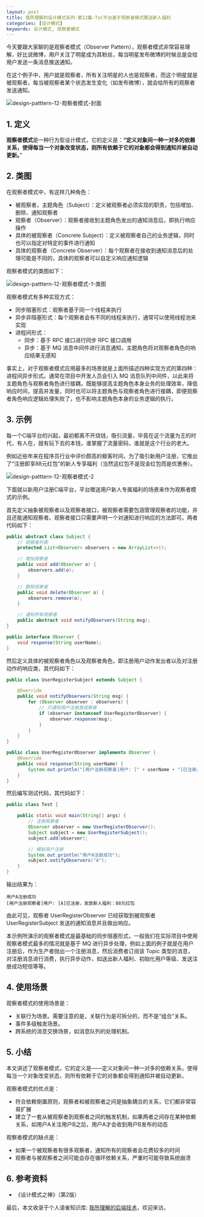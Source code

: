 ```yaml
---
layout: post
title: 我所理解的设计模式系列·第12篇·ToC平台基于观察者模式赠送新人福利
categories: [设计模式]
keywords: 设计模式, 观察者模式
---
```




今天要跟大家聊的是观察者模式（Observer Pattern），观察者模式非常容易理解，好比说微博，用户关注了明星成为其粉丝，每当明星发布微博的时候总是会给用户发送一条消息推送通知。

在这个例子中，用户就是观察者，所有关注明星的人也是观察者，而这个明星就是被观察者，每当被观察者某个状态发生变化（如发布微博），就会给所有的观察者发送通知。

![design-patttern-12-观察者模式-封面](https://cdn.jsdelivr.net/gh/Planeswalker23/image-storage@master/design-pattern/design-patttern-12-观察者模式-封面.png)



## 1. 定义

**观察者模式**是一种行为型设计模式，它的定义是：**“定义对象间一种一对多的依赖关系，使得每当一个对象改变状态，则所有依赖于它的对象都会得到通知并被自动更新。**”



## 2. 类图

在观察者模式中，有这样几种角色：

- 被观察者，主题角色（Subject）：定义被观察者必须实现的职责，包括增加、删除、通知观察者
- 观察者（Observer）：观察者接收到主题角色发出的通知消息后，即执行响应操作
- 具体的被观察者（Concrete Subject）：定义被观察者自己的业务逻辑，同时也可以指定对特定的事件进行通知
- 具体的观察者（Concrete Observer）：每个观察者在接收到通知消息后的处理可能是不同的，具体的观察者可以自定义响应通知逻辑

观察者模式的类图如下：

![design-patttern-12-观察者模式-1-类图](https://cdn.jsdelivr.net/gh/Planeswalker23/image-storage@master/design-pattern/design-patttern-12-观察者模式-1-类图.png)

观察者模式有多种实现方式：

- 同步阻塞形式：观察者基于同一个线程来执行
- 异步非阻塞形式：每个观察者会有不同的线程来执行，通常可以使用线程池来实现
- 进程间形式：
  - 同步：基于 RPC 接口进行同步 RPC 接口调用
  - 异步：基于 MQ 消息中间件进行消息通知，主题角色将对观察者角色的响应结果无感知

事实上，对于观察者模式应用最多的场景就是上面所描述四种实现方式的第四种：进程间异步形式。通常在项目中开发人员会引入 MQ 消息队列中间件，以此来将主题角色与观察者角色进行接耦，既能够提高主题角色本身业务的处理效率，降低响应时间，提高并发量，同时也可以将主题角色与观察者角色进行接耦，即便观察者角色响应逻辑处理失败了，也不影响主题角色本身的业务逻辑的执行。



## 3. 示例

每一个C端平台的兴起，最初都离不开烧钱，吸引流量，毕竟在这个流量为王的时代，有人在，就有玩下去的本钱，谁掌握了流量密码，谁就是这个行业的老大。

例如近些年来在程序员行业中评价颇高的极客时间，为了吸引新用户注册，它推出了“注册即享88元红包”的新人专享福利（当然这红包不是现金红包而是优惠券）。

![design-patttern-12-观察者模式-2](https://cdn.jsdelivr.net/gh/Planeswalker23/image-storage@master/design-pattern/design-patttern-12-观察者模式-2.jpg)

下面就以新用户注册C端平台，平台赠送用户新人专属福利的场景来作为观察者模式的示例。

首先定义抽象被观察者以及观察者接口，被观察者需要包涵管理观察者的功能，并且还能通知观察者。观察者接口只需要声明一个对通知进行响应的方法即可。两者代码如下：

```java
public abstract class Subject {
    // 观察者列表
    protected List<Observer> observers = new ArrayList<>();

    // 增加观察者
    public void add(Observer o) {
        observers.add(o);
    }

    // 删除观察者
    public void delete(Observer o) {
        observers.remove(o);
    }

    // 通知所有观察者
    public abstract void notifyObservers(String msg);
}

public interface Observer {
    void response(String userName);
}
```

然后定义具体的被观察者角色以及观察者角色，即注册用户动作发出者以及对注册动作的响应类，其代码如下：

```java
public class UserRegisterSubject extends Subject {

    @Override
    public void notifyObservers(String msg) {
        for (Observer observer : observers) {
            // 只通知用户注册类观察者
            if (observer instanceof UserRegisterObserver) {
                observer.response(msg);
            }
        }
    }
}

public class UserRegisterObserver implements Observer {
    @Override
    public void response(String userName) {
        System.out.println("[用户注册观察者]用户: [" + userName + "]已注册，发放新人福利：88元红包");
    }
}
```

然后编写测试代码，其代码如下：

```java
public class Test {

    public static void main(String[] args) {
        // 注册观察者
        Observer observer = new UserRegisterObserver();
        Subject subject = new UserRegisterSubject();
        subject.add(observer);

        // 模拟用户注册
        System.out.println("用户A注册成功");
        subject.notifyObservers("A");
    }
}
```

输出结果为：

```text
用户A注册成功
[用户注册观察者]用户: [A]已注册，发放新人福利：88元红包
```

由此可见，观察者 UserRegisterObserver 已经获取到被观察者 UserRegisterSubject 发送的通知消息并且做出响应。

本示例所演示的观察者模式是最基础的同步阻塞形式，一般我们在实际项目中使用观察者模式最多的情况就是基于 MQ 进行异步处理，例如上面的例子就是在用户注册后，作为生产者抛出一个注册消息，然后消费者订阅该 Topic 类型的消息，对注册消息进行消费，执行异步动作，如送出新人福利、初始化用户等级、发送注册成功短信等等。



## 4. 使用场景

观察者模式的使用场景是：

- 关联行为场景。需要注意的是，关联行为是可拆分的，而不是“组合”关系。
- 事件多级触发场景。
- 跨系统的消息交换场景，如消息队列的处理机制。



## 5. 小结

本文讲述了观察者模式，它的定义是——定义对象间一种一对多的依赖关系，使得每当一个对象改变状态，则所有依赖于它的对象都会得到通知并被自动更新。

观察者模式的优点是：

- 符合依赖倒置原则，观察者和被观察者之间是抽象耦合的关系，它们都非常容易扩展
- 建立了一套从被观察者到观察者之间的触发机制，如果两者之间存在某种依赖关系，如用户A关注用户B之后，用户A才会收到用户B发布的动态

观察者模式的缺点是：

- 如果一个被观察者有很多观察者，通知所有的观察者会花费较多的时间
- 观察者与被观察者之间可能会存在循环依赖关系，严重时可能导致系统崩溃



## 6. 参考资料

- 《设计模式之禅》（第2版）

最后，本文收录于个人语雀知识库: [我所理解的后端技术](https://www.yuque.com/planeswalker/bankend)，欢迎来访。
